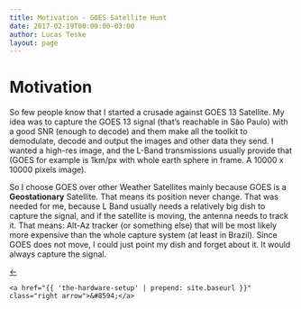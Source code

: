 ```yaml
---
title: Motivation - GOES Satellite Hunt
date: 2017-02-19T00:00:00-03:00
author: Lucas Teske
layout: page
---
```


# Motivation

So few people know that I started a crusade against GOES 13 Satellite. My idea was to capture the GOES 13 signal \(that’s reachable in São Paulo\) with a good SNR \(enough to decode\) and them make all the toolkit to demodulate, decode and output the images and other data they send. I wanted a high-res image, and the L-Band transmissions usually provide that \(GOES for example is 1km/px with whole earth sphere in frame. A 10000 x 10000 pixels image\).

So I choose GOES over other Weather Satellites mainly because GOES is a **Geostationary** Satellite. That means its position never change. That was needed for me, because L Band usually needs a relatively big dish to capture the signal, and if the satellite is moving, the antenna needs to track it. That means: Alt-Az tracker \(or something else\) that will be most likely more expensive than the whole capture system \(at least in Brazil\). Since GOES does not move, I could just point my dish and forget about it. It would always capture the signal.

<div class="pagination">
    <a href="{{ '/goes-satellite-hunt' | prepend: site.baseurl }}" class="left arrow">&#8592;</a>

    <a href="{{ 'the-hardware-setup' | prepend: site.baseurl }}" class="right arrow">&#8594;</a>
</div>

